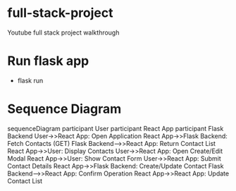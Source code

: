 # full-stack-project
Youtube full stack project walkthrough

# Run flask app
- flask run

# Sequence Diagram
sequenceDiagram
    participant User
    participant React App
    participant Flask Backend
    User->>React App: Open Application
    React App->>Flask Backend: Fetch Contacts (GET)
    Flask Backend-->>React App: Return Contact List
    React App->>User: Display Contacts
    User->>React App: Open Create/Edit Modal
    React App->>User: Show Contact Form
    User->>React App: Submit Contact Details
    React App->>Flask Backend: Create/Update Contact
    Flask Backend-->>React App: Confirm Operation
    React App->>React App: Update Contact List

